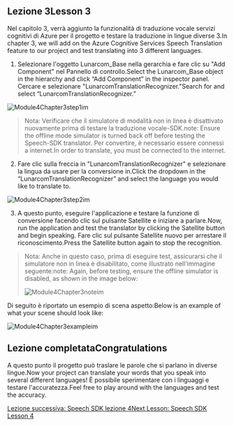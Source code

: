 ## <a name="lesson-3"></a><span data-ttu-id="474a5-101">Lezione 3</span><span class="sxs-lookup"><span data-stu-id="474a5-101">Lesson 3</span></span>

<span data-ttu-id="474a5-102">Nel capitolo 3, verrà aggiunto la funzionalità di traduzione vocale servizi cognitivi di Azure per il progetto e testare la traduzione in lingue diverse 3.</span><span class="sxs-lookup"><span data-stu-id="474a5-102">In chapter 3, we will add on the Azure Cognitive Services Speech Translation feature to our project and test translating into 3 different languages.</span></span> 

1. <span data-ttu-id="474a5-103">Selezionare l'oggetto Lunarcom_Base nella gerarchia e fare clic su "Add Component" nel Pannello di controllo.</span><span class="sxs-lookup"><span data-stu-id="474a5-103">Select the Lunarcom_Base object in the hierarchy and click “Add Component” in the inspector panel.</span></span> <span data-ttu-id="474a5-104">Cercare e selezionare "LunarcomTranslationRecognizer."</span><span class="sxs-lookup"><span data-stu-id="474a5-104">Search for and select “LunarcomTranslationRecognizer.”</span></span>

![Module4Chapter3step1im](images/module4chapter3step1im.PNG)

> <span data-ttu-id="474a5-106">Nota: Verificare che il simulatore di modalità non in linea è disattivato nuovamente prima di testare la traduzione vocale-SDK.</span><span class="sxs-lookup"><span data-stu-id="474a5-106">note: Ensure the offline mode simulator is turned back off before testing the Speech-SDK translator.</span></span> <span data-ttu-id="474a5-107">Per convertire, è necessario essere connessi a internet.</span><span class="sxs-lookup"><span data-stu-id="474a5-107">In order to translate, you must be connected to the internet.</span></span> 

2. <span data-ttu-id="474a5-108">Fare clic sulla freccia in "LunarcomTranslationRecognizer" e selezionare la lingua da usare per la conversione in.</span><span class="sxs-lookup"><span data-stu-id="474a5-108">Click the dropdown in the “LunarcomTranslationRecognizer” and select the language you would like to translate to.</span></span>

![Module4Chapter3step2im](images/module4chapter3step2im.PNG)

3. <span data-ttu-id="474a5-110">A questo punto, eseguire l'applicazione e testare la funzione di conversione facendo clic sul pulsante Satellite e iniziare a parlare.</span><span class="sxs-lookup"><span data-stu-id="474a5-110">Now, run the application and test the translator by clicking the Satellite button and begin speaking.</span></span> <span data-ttu-id="474a5-111">Fare clic sul pulsante Satellite nuovo per arrestare il riconoscimento.</span><span class="sxs-lookup"><span data-stu-id="474a5-111">Press the Satellite button again to stop the recognition.</span></span> 

> <span data-ttu-id="474a5-112">Nota: Anche in questo caso, prima di eseguire test, assicurarsi che il simulatore non in linea è disabilitato, come illustrato nell'immagine seguente:</span><span class="sxs-lookup"><span data-stu-id="474a5-112">note: Again, before testing, ensure the offline simulator is disabled, as shown in the image below:</span></span>
>
> ![Module4Chapter3noteim](images/module4chapter3noteim.PNG)

<span data-ttu-id="474a5-114">Di seguito è riportato un esempio di scena aspetto:</span><span class="sxs-lookup"><span data-stu-id="474a5-114">Below is an example of what your scene should look like:</span></span>

![Module4Chapter3exampleim](images/module4chapter3exampleim.PNG)

## <a name="congratulations"></a><span data-ttu-id="474a5-116">Lezione completata</span><span class="sxs-lookup"><span data-stu-id="474a5-116">Congratulations</span></span>

<span data-ttu-id="474a5-117">A questo punto il progetto può traslare le parole che si parlano in diverse lingue.</span><span class="sxs-lookup"><span data-stu-id="474a5-117">Now  your project can translate your words that you speak into several different languages!</span></span> <span data-ttu-id="474a5-118">È possibile sperimentare con i linguaggi e testare l'accuratezza.</span><span class="sxs-lookup"><span data-stu-id="474a5-118">Feel free to play around with the languages and test the accuracy.</span></span> 

[<span data-ttu-id="474a5-119">Lezione successiva: Speech SDK lezione 4</span><span class="sxs-lookup"><span data-stu-id="474a5-119">Next Lesson: Speech SDK Lesson 4</span></span>](placeholderlink)

